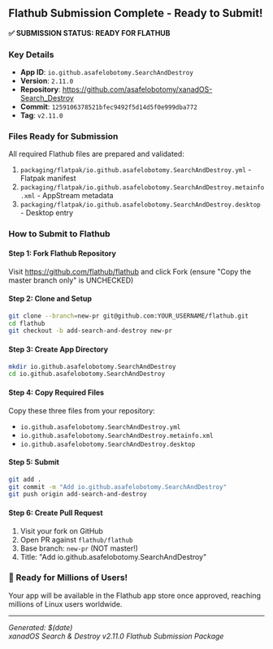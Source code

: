 ## Flathub Submission Complete - Ready to Submit!

**✅ SUBMISSION STATUS: READY FOR FLATHUB**

### Key Details

- **App ID**: `io.github.asafelobotomy.SearchAndDestroy`
- **Version**: `2.11.0`
- **Repository**: <https://github.com/asafelobotomy/xanadOS-Search_Destroy>
- **Commit**: `1259106378521bfec9492f5d14d5f0e999dba772`
- **Tag**: `v2.11.0`

### Files Ready for Submission

All required Flathub files are prepared and validated:

1. `packaging/flatpak/io.github.asafelobotomy.SearchAndDestroy.yml` - Flatpak manifest
2. `packaging/flatpak/io.github.asafelobotomy.SearchAndDestroy.metainfo.xml` - AppStream metadata  
3. `packaging/flatpak/io.github.asafelobotomy.SearchAndDestroy.desktop` - Desktop entry

### How to Submit to Flathub

#### Step 1: Fork Flathub Repository

Visit <https://github.com/flathub/flathub> and click Fork (ensure "Copy the master branch only" is UNCHECKED)

#### Step 2: Clone and Setup

```bash
git clone --branch=new-pr git@github.com:YOUR_USERNAME/flathub.git
cd flathub
git checkout -b add-search-and-destroy new-pr
```

#### Step 3: Create App Directory

```bash
mkdir io.github.asafelobotomy.SearchAndDestroy
cd io.github.asafelobotomy.SearchAndDestroy
```

#### Step 4: Copy Required Files

Copy these three files from your repository:

- `io.github.asafelobotomy.SearchAndDestroy.yml`
- `io.github.asafelobotomy.SearchAndDestroy.metainfo.xml`  
- `io.github.asafelobotomy.SearchAndDestroy.desktop`

#### Step 5: Submit

```bash
git add .
git commit -m "Add io.github.asafelobotomy.SearchAndDestroy"
git push origin add-search-and-destroy
```

#### Step 6: Create Pull Request

1. Visit your fork on GitHub
2. Open PR against `flathub/flathub`
3. Base branch: `new-pr` (NOT master!)
4. Title: "Add io.github.asafelobotomy.SearchAndDestroy"

### 🎉 Ready for Millions of Users!

Your app will be available in the Flathub app store once approved, reaching millions of Linux users worldwide.

---

*Generated: $(date)*  
*xanadOS Search & Destroy v2.11.0 Flathub Submission Package*
